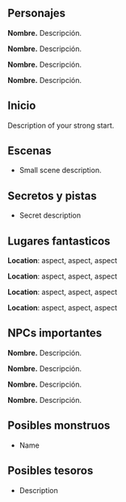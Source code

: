 ## Personajes

**Nombre.** Descripción.

**Nombre.** Descripción.

**Nombre.** Descripción.

**Nombre.** Descripción.

## Inicio

Description of your strong start.

## Escenas

- Small scene description.

## Secretos y pistas

- Secret description

## Lugares fantasticos

**Location**: aspect, aspect, aspect

**Location**: aspect, aspect, aspect

**Location**: aspect, aspect, aspect

**Location**: aspect, aspect, aspect

## NPCs importantes

**Nombre.** Descripción.

**Nombre.** Descripción.

**Nombre.** Descripción.

**Nombre.** Descripción.

## Posibles monstruos

- Name

## Posibles tesoros

- Description